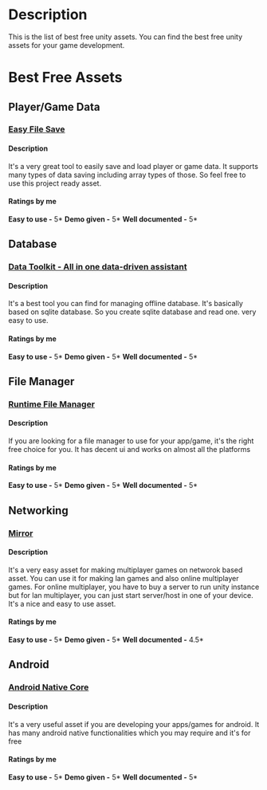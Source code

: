 # Description
This is the list of best free unity assets. You can find the best free unity assets for your game development.

# Best Free Assets
## Player/Game Data
### [Easy File Save](https://assetstore.unity.com/packages/tools/input-management/easy-file-save-161484)
#### Description
It's a very great tool to easily save and load player or game data.
It supports many types of data saving including array types of those.
So feel free to use this project ready asset.
#### Ratings by me
**Easy to use -** 5*
**Demo given -** 5*
**Well documented -** 5*
## Database
### [Data Toolkit - All in one data-driven assistant](https://assetstore.unity.com/packages/tools/utilities/data-toolkit-all-in-one-data-driven-assistant-224909)
#### Description
It's a best tool you can find for managing offline database. It's basically based on sqlite database. So you create sqlite database and read one. very easy to use.
#### Ratings by me
**Easy to use -** 5*
**Demo given -** 5*
**Well documented -** 5*
## File Manager
### [Runtime File Manager](https://assetstore.unity.com/packages/tools/gui/runtime-file-browser-113006)
#### Description
If you are looking for a file manager to use for your app/game, it's the right free choice for you. It has decent ui and works on almost all the platforms
#### Ratings by me
**Easy to use -** 5*
**Demo given -** 5*
**Well documented -** 5*
## Networking
### [Mirror](https://assetstore.unity.com/packages/tools/network/mirror-129321)
#### Description
It's a very easy asset for making multiplayer games on networok based asset. You can use it for making lan games and also online multiplayer games. For online multiplayer, you have to buy a server to run unity instance but for lan multiplayer, you can just start server/host in one of your device. It's a nice and easy to use asset.
#### Ratings by me
**Easy to use -** 5*
**Demo given -** 5*
**Well documented -** 4.5*
## Android
### [Android Native Core](https://assetstore.unity.com/packages/tools/integration/android-native-core-134983)
#### Description
It's a very useful asset if you are developing your apps/games for android. It has many android native functionalities which you may require and it's for free
#### Ratings by me
**Easy to use -** 5*
**Demo given -** 5*
**Well documented -** 5*